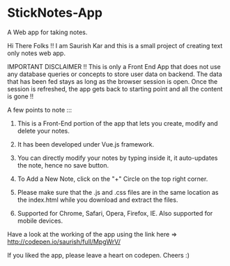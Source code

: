 # StickNotes-App
A  Web app for taking notes.

Hi There Folks !!
I am Saurish Kar and this is a small project of creating text only notes web app.

IMPORTANT DISCLAIMER !! 
This is only a Front End App that does not use any database queries or concepts to store user data on backend.
The data that has been fed stays as long as the browser session is open. Once the session is refreshed, the app gets back to starting point and all the content is gone !!


A few points to note :::

1) This is a Front-End portion of the app that lets you create, modify and delete your notes.

2) It has been developed under Vue.js framework.

3) You can directly modify your notes by typing inside it, it auto-updates the note, hence no save button.

4) To Add a New Note, click on the "+" Circle on the top right corner.

5) Please make sure that the .js and .css files are in the same location as the index.html while you download and extract the files.

6) Supported for Chrome, Safari, Opera, Firefox, IE. Also supported for mobile devices.


Have a look at the working of the app using the link here => http://codepen.io/saurish/full/MpgWrV/

If you liked the app, please leave a heart on codepen. Cheers :)

